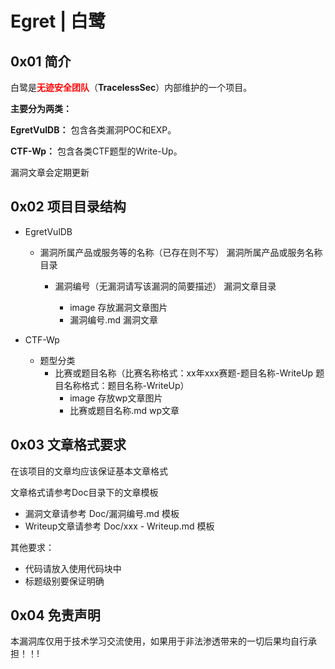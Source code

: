 # Egret | 白鹭

## 0x01 简介

白鹭是<font color=red>**无迹安全团队**</font>（**TracelessSec**）内部维护的一个项目。

**主要分为两类：**

**EgretVulDB：** 包含各类漏洞POC和EXP。

**CTF-Wp：** 包含各类CTF题型的Write-Up。

漏洞文章会定期更新



## 0x02 项目目录结构

- EgretVulDB

  - 漏洞所属产品或服务等的名称（已存在则不写）                                 漏洞所属产品或服务名称目录

    - 漏洞编号（无漏洞请写该漏洞的简要描述）                                  漏洞文章目录

      - image                                                                                         存放漏洞文章图片
      - 漏洞编号.md                                                                              漏洞文章

- CTF-Wp
  - 题型分类
    - 比赛或题目名称（比赛名称格式：xx年xxx赛题-题目名称-WriteUp  题目名称格式：题目名称-WriteUp）
      - image                                                                                           存放wp文章图片
      - 比赛或题目名称.md                                                                    wp文章



## 0x03 文章格式要求

在该项目的文章均应该保证基本文章格式

文章格式请参考Doc目录下的文章模板

- 漏洞文章请参考 Doc/漏洞编号.md 模板
- Writeup文章请参考 Doc/xxx - Writeup.md 模板

其他要求：

- 代码请放入使用代码块中
- 标题级别要保证明确



## 0x04 免责声明

本漏洞库仅用于技术学习交流使用，如果用于非法渗透带来的一切后果均自行承担！！!









​	



